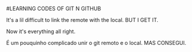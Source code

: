 #LEARNING CODES OF GIT N GITHUB

It's a lil difficult to link the remote with the local. BUT I GET IT.

Now it's everything all right.

É um pouquinho complicado unir o git remoto e o local. MAS CONSEGUI. 


